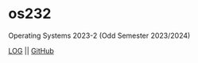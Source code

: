# os232
Operating Systems 2023-2 (Odd Semester 2023/2024)

[LOG](TXT/mylog.txt) || [GitHub](https://github.com/nabilmuafa/os232)
